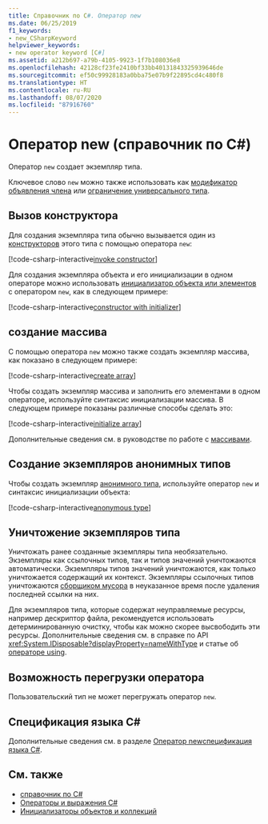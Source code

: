 ```yaml
---
title: Справочник по C#. Оператор new
ms.date: 06/25/2019
f1_keywords:
- new_CSharpKeyword
helpviewer_keywords:
- new operator keyword [C#]
ms.assetid: a212b697-a79b-4105-9923-1f7b108036e8
ms.openlocfilehash: 42128cf23fe2410bf33bb40131843325939646de
ms.sourcegitcommit: ef50c99928183a0bba75e07b9f22895cd4c480f8
ms.translationtype: HT
ms.contentlocale: ru-RU
ms.lasthandoff: 08/07/2020
ms.locfileid: "87916760"
---
```

# <a name="new-operator-c-reference"></a>Оператор new (справочник по C#)

Оператор `new` создает экземпляр типа.

Ключевое слово `new` можно также использовать как [модификатор объявления члена](../keywords/new-modifier.md) или [ограничение универсального типа](../keywords/new-constraint.md).

## <a name="constructor-invocation"></a>Вызов конструктора

Для создания экземпляра типа обычно вызывается один из [конструкторов](../../programming-guide/classes-and-structs/constructors.md) этого типа с помощью оператора `new`:

[!code-csharp-interactive[invoke constructor](snippets/shared/NewOperator.cs#Constructor)]

Для создания экземпляра объекта и его инициализации в одном операторе можно использовать [инициализатор объекта или элементов](../../programming-guide/classes-and-structs/object-and-collection-initializers.md) с оператором `new`, как в следующем примере:

[!code-csharp-interactive[constructor with initializer](snippets/shared/NewOperator.cs#ConstructorWithInitializer)]

## <a name="array-creation"></a>создание массива

С помощью оператора `new` можно также создать экземпляр массива, как показано в следующем примере:

[!code-csharp-interactive[create array](snippets/shared/NewOperator.cs#Array)]

Чтобы создать экземпляр массива и заполнить его элементами в одном операторе, используйте синтаксис инициализации массива. В следующем примере показаны различные способы сделать это:

[!code-csharp-interactive[initialize array](snippets/shared/NewOperator.cs#ArrayInitialization)]

Дополнительные сведения см. в руководстве по работе с [массивами](../../programming-guide/arrays/index.md).

## <a name="instantiation-of-anonymous-types"></a>Создание экземпляров анонимных типов

Чтобы создать экземпляр [анонимного типа](../../programming-guide/classes-and-structs/anonymous-types.md), используйте оператор `new` и синтаксис инициализации объекта:

[!code-csharp-interactive[anonymous type](snippets/shared/NewOperator.cs#AnonymousType)]

## <a name="destruction-of-type-instances"></a>Уничтожение экземпляров типа

Уничтожать ранее созданные экземпляры типа необязательно. Экземпляры как ссылочных типов, так и типов значений уничтожаются автоматически. Экземпляры типов значений уничтожаются, как только уничтожается содержащий их контекст. Экземпляры ссылочных типов уничтожаются [сборщиком мусора](../../../standard/garbage-collection/index.md) в неуказанное время после удаления последней ссылки на них.

Для экземпляров типа, которые содержат неуправляемые ресурсы, например дескриптор файла, рекомендуется использовать детерминированную очистку, чтобы как можно скорее высвободить эти ресурсы. Дополнительные сведения см. в справке по API <xref:System.IDisposable?displayProperty=nameWithType> и статье об [операторе using](../keywords/using-statement.md).

## <a name="operator-overloadability"></a>Возможность перегрузки оператора

Пользовательский тип не может перегружать оператор `new`.

## <a name="c-language-specification"></a>Спецификация языка C#

Дополнительные сведения см. в разделе [Оператор new](~/_csharplang/spec/expressions.md#the-new-operator)[спецификация языка C#](~/_csharplang/spec/introduction.md).

## <a name="see-also"></a>См. также

- [справочник по C#](../index.md)
- [Операторы и выражения C#](index.md)
- [Инициализаторы объектов и коллекций](../../programming-guide/classes-and-structs/object-and-collection-initializers.md)
